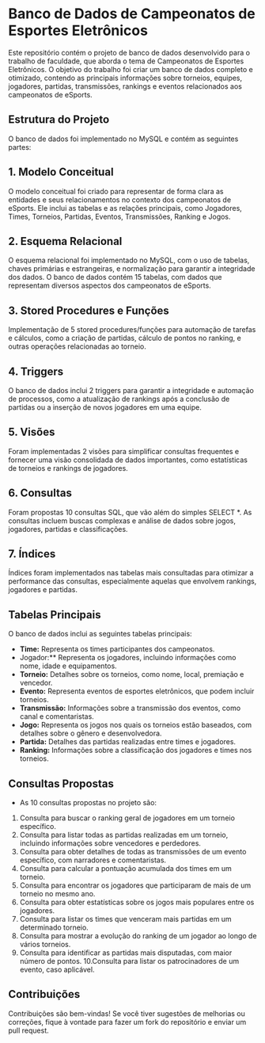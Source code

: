 # Banco de Dados de Campeonatos de Esportes Eletrônicos
Este repositório contém o projeto de banco de dados desenvolvido para o trabalho de faculdade, que aborda o tema de Campeonatos de Esportes Eletrônicos. O objetivo do trabalho foi criar um banco de dados completo e otimizado, contendo as principais informações sobre torneios, equipes, jogadores, partidas, transmissões, rankings e eventos relacionados aos campeonatos de eSports.

## Estrutura do Projeto
O banco de dados foi implementado no MySQL e contém as seguintes partes:

## 1. Modelo Conceitual
O modelo conceitual foi criado para representar de forma clara as entidades e seus relacionamentos no contexto dos campeonatos de eSports. Ele inclui as tabelas e as relações principais, como Jogadores, Times, Torneios, Partidas, Eventos, Transmissões, Ranking e Jogos.

## 2. Esquema Relacional
O esquema relacional foi implementado no MySQL, com o uso de tabelas, chaves primárias e estrangeiras, e normalização para garantir a integridade dos dados. O banco de dados contém 15 tabelas, com dados que representam diversos aspectos dos campeonatos de eSports.

## 3. Stored Procedures e Funções
Implementação de 5 stored procedures/funções para automação de tarefas e cálculos, como a criação de partidas, cálculo de pontos no ranking, e outras operações relacionadas ao torneio.

## 4. Triggers
O banco de dados inclui 2 triggers para garantir a integridade e automação de processos, como a atualização de rankings após a conclusão de partidas ou a inserção de novos jogadores em uma equipe.

## 5. Visões
Foram implementadas 2 visões para simplificar consultas frequentes e fornecer uma visão consolidada de dados importantes, como estatísticas de torneios e rankings de jogadores.

## 6. Consultas
Foram propostas 10 consultas SQL, que vão além do simples SELECT *. As consultas incluem buscas complexas e análise de dados sobre jogos, jogadores, partidas e classificações.

## 7. Índices
Índices foram implementados nas tabelas mais consultadas para otimizar a performance das consultas, especialmente aquelas que envolvem rankings, jogadores e partidas.

## Tabelas Principais
O banco de dados inclui as seguintes tabelas principais:

- **Time:** Representa os times participantes dos campeonatos.
- Jogador:** Representa os jogadores, incluindo informações como nome, idade e equipamentos.
- **Torneio:** Detalhes sobre os torneios, como nome, local, premiação e vencedor.
- **Evento:** Representa eventos de esportes eletrônicos, que podem incluir torneios.
- **Transmissão:** Informações sobre a transmissão dos eventos, como canal e comentaristas.
- **Jogo:** Representa os jogos nos quais os torneios estão baseados, com detalhes sobre o gênero e desenvolvedora.
- **Partida:** Detalhes das partidas realizadas entre times e jogadores.
- **Ranking:** Informações sobre a classificação dos jogadores e times nos torneios.
## Consultas Propostas
- As 10 consultas propostas no projeto são:

1. Consulta para buscar o ranking geral de jogadores em um torneio específico.
2. Consulta para listar todas as partidas realizadas em um torneio, incluindo informações sobre vencedores e perdedores.
3. Consulta para obter detalhes de todas as transmissões de um evento específico, com narradores e comentaristas.
4. Consulta para calcular a pontuação acumulada dos times em um torneio.
5. Consulta para encontrar os jogadores que participaram de mais de um torneio no mesmo ano.
6. Consulta para obter estatísticas sobre os jogos mais populares entre os jogadores.
7. Consulta para listar os times que venceram mais partidas em um determinado torneio.
8. Consulta para mostrar a evolução do ranking de um jogador ao longo de vários torneios.
9. Consulta para identificar as partidas mais disputadas, com maior número de pontos.
10.Consulta para listar os patrocinadores de um evento, caso aplicável.

## Contribuições
Contribuições são bem-vindas! Se você tiver sugestões de melhorias ou correções, fique à vontade para fazer um fork do repositório e enviar um pull request.

